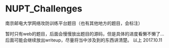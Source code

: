 # NUPT_Challenges
南京邮电大学网络攻防训练平台题目（也有其他地方的题目，会标注）

暂时只有web的题目，后面会慢慢放出题目的源码，但是具体的进度看懒不懒了...
后面可能会继续放出writeup，尽量将当中涉及到的东西讲清楚。
以上     2017.10.11

